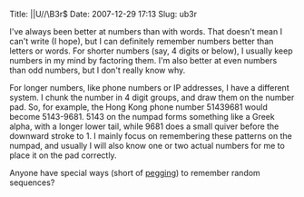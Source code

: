 Title: |\|U/\/\B3r$
Date: 2007-12-29 17:13
Slug: ub3r

I've always been better at numbers than with words. That doesn't mean I
can't write (I hope), but I can definitely remember numbers better than
letters or words. For shorter numbers (say, 4 digits or below), I
usually keep numbers in my mind by factoring them. I'm also better at
even numbers than odd numbers, but I don't really know why.

For longer numbers, like phone numbers or IP addresses, I have a
different system. I chunk the number in 4 digit groups, and draw them on
the number pad. So, for example, the Hong Kong phone number 51439681
would become 5143-9681. 5143 on the numpad forms something like a Greek
alpha, with a longer lower tail, while 9681 does a small quiver before
the downward stroke to 1. I mainly focus on remembering these patterns
on the numpad, and usually I will also know one or two actual numbers
for me to place it on the pad correctly.

Anyone have special ways (short of
[pegging](http://en.wikipedia.org/wiki/Mnemonic_peg_system)) to remember
random sequences?

